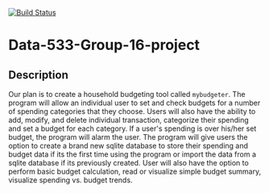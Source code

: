 [![Build Status](https://app.travis-ci.com/kt1720/Data-533-Group-16-project.svg?branch=main)](https://app.travis-ci.com/kt1720/Data-533-Group-16-project)

# Data-533-Group-16-project
## Description
Our plan is to create a household budgeting tool called `mybudgeter`. 
The program will allow an individual user to set and check budgets for a number of spending categories that they choose.
Users will also have the ability to add, modify, and delete individual transaction, categorize their spending and set a budget for each category. 
If a user's spending is over his/her set budget, the program will alarm the user.
The program will give users the option to create a brand new sqlite database to store their spending and budget data if its the first time using the program or import the data from a sqlite database if its previously created.
User will also have the option to perform basic budget calculation, read or visualize simple budget summary, visualize spending vs. budget trends.
